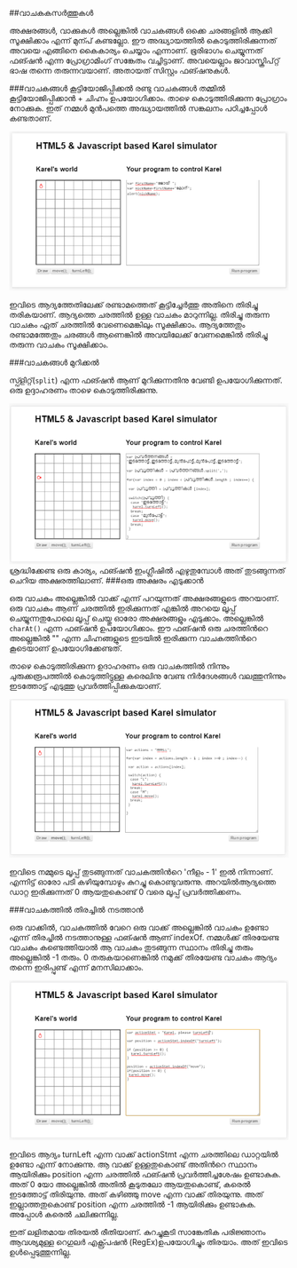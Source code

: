 ##വാചകകസര്‍ത്തുകള്‍

അക്ഷരങ്ങള്‍, വാക്കുകള്‍ അല്ലെങ്കില്‍ വാചകങ്ങള്‍ ഒക്കെ ചരങ്ങളില്‍ ആക്കി സൂക്ഷിക്കാം എന്ന് മുന്പ് കണ്ടല്ലോ. ഈ അദ്ധ്യായത്തില്‍ കൊടുത്തിരിക്കുന്നത് അവയെ എങ്ങിനെ  കൈകാര്യം ചെയ്യാം എന്നാണ്. ഭൂരിഭാഗം ചെയ്യുന്നത് ഫങ്ഷന്‍ എന്ന പ്രോഗ്രാമിംഗ് സങ്കേതം വച്ചിട്ടാണ്. അവയെല്ലാം ജാവാസ്ക്രിപ്റ്റ് ഭാഷ തന്നെ തരുന്നവയാണ്. അതായത് സിസ്റ്റം ഫങ്ഷനുകള്‍.

###വാചകങ്ങള്‍ കൂട്ടിയോജിപ്പിക്കല്‍
രണ്ടു വാചകങ്ങള്‍ തമ്മില്‍ കൂട്ടിയോജിപ്പിക്കാന്‍ + ചിഹ്നം ഉപയോഗിക്കാം. താഴെ കൊടുത്തിരിക്കുന്ന പ്രോഗ്രാം നോക്കുക. ഇത് നമ്മള്‍ മുന്‍പത്തെ അദ്ധ്യായത്തില്‍ സങ്കലനം പഠിച്ചപ്പോള്‍ കണ്ടതാണ്.

![സങ്കലനം](images/ch06/06/02-AddStrings.PNG)

ഇവിടെ ആദ്യത്തേതിലേക്ക് രണ്ടാമത്തെത് കൂട്ടിച്ചേര്‍ത്തു അതിനെ തിരിച്ചു തരികയാണ്. ആദ്യത്തെ ചരത്തില്‍ ഉള്ള വാചകം മാറുന്നില്ല. തിരിച്ചു തരുന്ന വാചകം ഏത് ചരത്തില്‍ വേണെമെങ്കിലും സൂക്ഷിക്കാം. ആദ്യത്തേതും രണ്ടാമത്തേതും ചരങ്ങള്‍ ആണെങ്കില്‍ അവയിലേക്ക് വേണമെങ്കില്‍ തിരിച്ചു തരുന്ന വാചകം സൂക്ഷിക്കാം.

###വാചകങ്ങള്‍ മുറിക്കല്‍

സ്പ്ളിറ്റ്(`split`) എന്ന ഫങ്ഷന്‍ ആണ് മുറിക്കുന്നതിനു വേണ്ടി ഉപയോഗിക്കുന്നത്. ഒരു ഉദ്ദാഹരണം താഴെ കൊടുത്തിരിക്കുന്നു.

![വാചകങ്ങള്‍ മുറിക്കല്‍](images/ch07/20/01-split.PNG)
ശ്രദ്ധിക്കേണ്ട ഒരു കാര്യം, ഫങ്ഷന്‍ ഇംഗ്ലീഷില്‍ എഴുതുമ്പോള്‍ അത് തുടങ്ങുന്നത് ചെറിയ അക്ഷരത്തിലാണ്‌.
###ഒരു അക്ഷരം എടുക്കാന്‍

ഒരു വാചകം അല്ലെങ്കില്‍ വാക്ക് എന്ന് പറയുന്നത് അക്ഷരങ്ങളുടെ അറയാണ്. ഒരു വാചകം ആണ് ചരത്തില്‍ ഇരിക്കുന്നത് എങ്കില്‍ അറയെ ലൂപ്പ് ചെയ്യുന്നതുപോലെ ലൂപ്പ് ചെയ്തു ഓരോ അക്ഷരങ്ങളും എടുക്കാം. അല്ലെങ്കില്‍ `charAt()` എന്ന ഫങ്ഷന്‍ ഉപയോഗിക്കാം. ഈ ഫങ്ഷന്‍ ഒരു ചരത്തിന്‍റെ അല്ലെങ്കില്‍ "" എന്ന ചിഹ്നങ്ങളുടെ ഇടയില്‍ ഇരിക്കുന്ന വാചകത്തിന്‍റെ കൂടെയാണ് ഉപയോഗിക്കേണ്ടത്.

താഴെ കൊടുത്തിരിക്കുന്ന ഉദാഹരണം ഒരു വാചകത്തില്‍ നിന്നും ചുരുക്കരൂപത്തില്‍ കൊടുത്തിട്ടുള്ള കരെലിനു വേണ്ട നിര്‍ദേശങ്ങള്‍ വലത്തുനിന്നും ഇടത്തോട്ട് എടുത്തു പ്രവര്‍ത്തിപ്പിക്കുകയാണ്. 

![ഒരു അക്ഷരം എടുക്കാന്‍](images/ch07/20/03-loopLetters.PNG)

ഇവിടെ നമ്മുടെ ലൂപ്പ് തുടങ്ങുന്നത് വാചകത്തിന്‍റെ 'നീളം - 1' ഇല്‍ നിന്നാണ്. എന്നിട്ട് ഓരോ പടി കഴിയുമ്പോഴും കുറച്ചു കൊണ്ടുവരുന്നു. അറയില്‍ആദ്യത്തെ ഡാറ്റ ഇരിക്കുന്നത് 0 ആയതുകൊണ്ട് 0 വരെ ലൂപ്പ് പ്രവര്‍ത്തിക്കണം.

###വാചകത്തില്‍ തിരച്ചില്‍ നടത്താന്‍

ഒരു വാക്കില്‍, വാചകത്തില്‍ വേറെ ഒരു വാക്ക് അല്ലെങ്കില്‍ വാചകം ഉണ്ടോ എന്ന് തിരച്ചില്‍ നടത്താനുള്ള ഫങ്ഷന്‍ ആണ് indexOf. നമ്മള്‍ക്ക് തിരയേണ്ട വാചകം കണ്ടെത്തിയാല്‍ ആ വാചകം തുടങ്ങുന്ന സ്ഥാനം തിരിച്ചു തരും അല്ലെങ്കില്‍ -1 തരും. 0 തരുകയാണെങ്കില്‍ നമുക്ക് തിരയേണ്ട വാചകം ആദ്യം തന്നെ ഇരിപ്പുണ്ട് എന്ന് മനസിലാക്കാം.
 
![വാചകത്തില്‍ തിരച്ചില്‍ നടത്താന്‍](images/ch07/20/05-indexOf.PNG)

ഇവിടെ ആദ്യം turnLeft എന്ന വാക്ക് actionStmt എന്ന ചരത്തിലെ ഡാറ്റയില്‍ ഉണ്ടോ എന്ന് നോക്കുന്നു. ആ വാക്ക് ഉള്ളതുകൊണ്ട് അതിന്‍റെ സ്ഥാനം ആയിരിക്കും position എന്ന ചരത്തില്‍ ഫങ്ഷന്‍ പ്രവര്‍ത്തിച്ചശേഷം ഉണ്ടാകുക. അത് 0 യോ അല്ലെങ്കില്‍ അതില്‍ കൂടുതലോ ആയതുകൊണ്ട്, കരെല്‍ ഇടത്തോട്ട് തിരിയുന്നു. അത് കഴിഞ്ഞു move എന്ന വാക്ക് തിരയുന്നു. അത് ഇല്ലാത്തതുകൊണ്ട് position എന്ന ചരത്തില്‍ -1 ആയിരിക്കും ഉണ്ടാകുക. അപ്പോള്‍ കരെല്‍ ചലിക്കുന്നില്ല.

ഇത് ലളിതമായ തിരയല്‍ രീതിയാണ്‌. കുറച്ചുകൂടി സാങ്കേതിക പരിജ്ഞാനം ആവശ്യമുള്ള റെഗുലര്‍ എക്സ്പ്രഷന്‍ (RegEx)ഉപയോഗിച്ചും തിരയാം. അത് ഇവിടെ ഉള്‍പ്പെടുത്തുന്നില്ല.